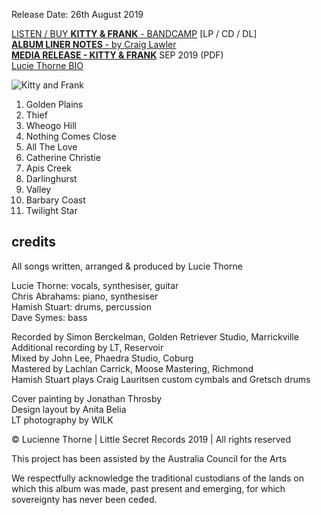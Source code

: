 <!-- KITTY & FRANK -->

Release Date: 26th August 2019

[LISTEN / BUY **KITTY & FRANK** - BANDCAMP](https://luciethorne.bandcamp.com/album/kitty-frank) [LP / CD / DL]\
[**ALBUM LINER NOTES** - by Craig Lawler](?p=albums/kitty-and-frank/lawler)\
[**MEDIA RELEASE - KITTY & FRANK**](data/pr/LT_KF_MediaRelease_Sep2019.pdf) SEP 2019 (PDF)\
[Lucie Thorne BIO](?p=about/bio)

![Kitty and Frank](rgen/cover/r-200/kitty-and-frank.jpg)

1. Golden Plains
2. Thief
3. Wheogo Hill
4. Nothing Comes Close
5. All The Love
6. Catherine Christie
7. Apis Creek
8. Darlinghurst
9. Valley
10. Barbary Coast
11. Twilight Star

## credits

All songs written, arranged & produced by Lucie Thorne

Lucie Thorne: vocals, synthesiser, guitar\
Chris Abrahams: piano, synthesiser\
Hamish Stuart: drums, percussion\
Dave Symes: bass

Recorded by Simon Berckelman, Golden Retriever Studio, Marrickville\
Additional recording by LT, Reservoir\
Mixed by John Lee, Phaedra Studio, Coburg\
Mastered by Lachlan Carrick, Moose Mastering, Richmond\
Hamish Stuart plays Craig Lauritsen custom cymbals and Gretsch drums

Cover painting by Jonathan Throsby\
Design layout by Anita Belia\
LT photography by WILK
 
© Lucienne Thorne | Little Secret Records 2019 | All rights reserved

This project has been assisted by the Australia Council for the Arts

We respectfully acknowledge the traditional custodians of the lands on which this album was made, past present and emerging, for which sovereignty has never been ceded.

<!-- ![](data/image/ground/lsr-35.png) -->
